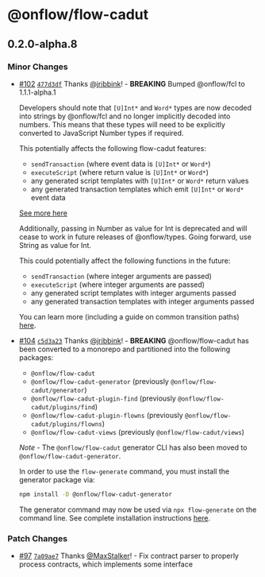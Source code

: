 # @onflow/flow-cadut

## 0.2.0-alpha.8

### Minor Changes

- [#102](https://github.com/onflow/flow-cadut/pull/102) [`477d3df`](https://github.com/onflow/flow-cadut/commit/477d3dfd6cad51de9a15a978e5adfcea9b128e80) Thanks [@jribbink](https://github.com/jribbink)! - **BREAKING** Bumped @onflow/fcl to 1.1.1-alpha.1

  Developers should note that `[U]Int*` and `Word*` types are now decoded into strings by @onflow/fcl and no longer implicitly decoded into numbers. This means that these types will need to be explicitly converted to JavaScript Number types if required.

  This potentially affects the following flow-cadut features:

  - `sendTransaction` (where event data is `[U]Int*` or `Word*`)
  - `executeScript` (where return value is `[U]Int*` or `Word*`)
  - any generated script templates with `[U]Int*` or `Word*` return values
  - any generated transaction templates which emit `[U]Int*` or `Word*` event data

  [See more here](https://github.com/onflow/fcl-js/blob/%40onflow/fcl%401.0.3-alpha.1/packages/sdk/CHANGELOG.md#100-alpha0)

  Additionally, passing in Number as value for Int is deprecated and will cease to work in future releases of @onflow/types. Going forward, use String as value for Int.

  This could potentially affect the following functions in the future:

  - `sendTransaction` (where integer arguments are passed)
  - `executeScript` (where integer arguments are passed)
  - any generated script templates with integer arguments passed
  - any generated transaction templates with integer arguments passed

  You can learn more (including a guide on common transition paths) [here](https://github.com/onflow/flow-js-sdk/blob/master/packages/types/WARNINGS.md#0002-[U]Int*-and-Word*-as-Number).

* [#104](https://github.com/onflow/flow-cadut/pull/104) [`c5d3a23`](https://github.com/onflow/flow-cadut/commit/c5d3a2370034ff6ee6b965d9b261d4547f9ad92f) Thanks [@jribbink](https://github.com/jribbink)! - **BREAKING** @onflow/flow-cadut has been converted to a monorepo and partitioned into the following packages:

  - `@onflow/flow-cadut`
  - `@onflow/flow-cadut-generator` (previously `@onflow/flow-cadut/generator`)
  - `@onflow/flow-cadut-plugin-find` (previously `@onflow/flow-cadut/plugins/find`)
  - `@onflow/flow-cadut-plugin-flowns` (previously `@onflow/flow-cadut/plugins/flowns`)
  - `@onflow/flow-cadut-views` (previously `@onflow/flow-cadut/views`)

  _Note_ - The `@onflow/flow-cadut` generator CLI has also been moved to `@onflow/flow-cadut-generator`.

  In order to use the `flow-generate` command, you must install the generator package via:

  ```bash
  npm install -D @onflow/flow-cadut-generator
  ```

  The generator command may now be used via `npx flow-generate` on the command line. See complete installation instructions [here](/README.md#installation).

### Patch Changes

- [#97](https://github.com/onflow/flow-cadut/pull/97) [`7a09ae7`](https://github.com/onflow/flow-cadut/commit/7a09ae7f63e33b7fc84d6abe6a86cfa30b13d37f) Thanks [@MaxStalker](https://github.com/MaxStalker)! - Fix contract parser to properly process contracts, which implements some interface
